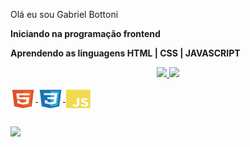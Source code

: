 Olá eu sou Gabriel Bottoni

<strong>Iniciando na programação frontend</strong>
<p><strong>Aprendendo as linguagens HTML | CSS | JAVASCRIPT</strong></p>

<div align="center">
  <a href="https://github.com/GabrielBottoni">
  <img width="45%" src="https://github-readme-stats.vercel.app/api?username=GabrielBottoni&show_icons=true&theme=great-gatsby&include_all_commits=true&count_private=true"/>
   <img width="45%" src="https://github-readme-stats.vercel.app/api/top-langs/?username=GabrielBottoni&layout=compact&langs_count=7&theme=great-gatsby"/>
</div>


<div style="display: inline_block"><br>
<img align="center" alt="Gabe-HTML" height="30" width="40" src="https://raw.githubusercontent.com/devicons/devicon/master/icons/html5/html5-original.svg">
<img align="center" alt="Gabe-CSS" height="30" width="40" src="https://raw.githubusercontent.com/devicons/devicon/master/icons/css3/css3-original.svg">
<img align="center" alt="Gabe-Js" height="30" width="40" src="https://raw.githubusercontent.com/devicons/devicon/master/icons/javascript/javascript-plain.svg">
</div>

##

<div>
<a href="https://www.linkedin.com/in/gabrielbottoni/" target="_blank"><img src="https://img.shields.io/badge/-LinkedIn-%230077B5?style=for-the-badge&logo=linkedin&logoColor=white" target="_blank"></a>
</div>
